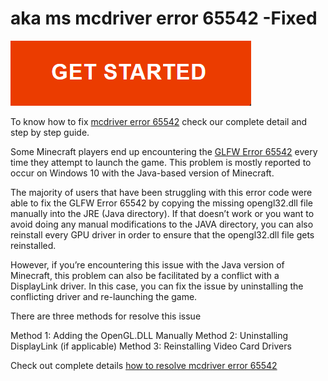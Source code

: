 # aka ms mcdriver error 65542 -Fixed

[![aka ms mcdriver error 65542](getstarted.png)](https://computersolve.com/aka-ms-mcdriver-error-65542/)

To know how to fix [mcdriver error 65542](https://computersolve.com/aka-ms-mcdriver-error-65542/) check our complete detail and step by step guide.

Some Minecraft players end up encountering the [GLFW Error 65542](https://computersolve.com/aka-ms-mcdriver-error-65542/) every time they attempt to launch the game. This problem is mostly reported to occur on Windows 10 with the Java-based version of Minecraft.

The majority of users that have been struggling with this error code were able to fix the GLFW Error 65542 by copying the missing opengl32.dll file manually into the JRE (Java directory). If that doesn’t work or you want to avoid doing any manual modifications to the JAVA directory, you can also reinstall every GPU driver in order to ensure that the opengl32.dll file gets reinstalled.

However, if you’re encountering this issue with the Java version of Minecraft, this problem can also be facilitated by a conflict with a DisplayLink driver. In this case, you can fix the issue by uninstalling the conflicting driver and re-launching the game.

There are three methods for resolve this issue

Method 1: Adding the OpenGL.DLL Manually
Method 2: Uninstalling DisplayLink (if applicable)
Method 3: Reinstalling Video Card Drivers

Check out complete details [how to resolve mcdriver error 65542](https://computersolve.com/aka-ms-mcdriver-error-65542/)
